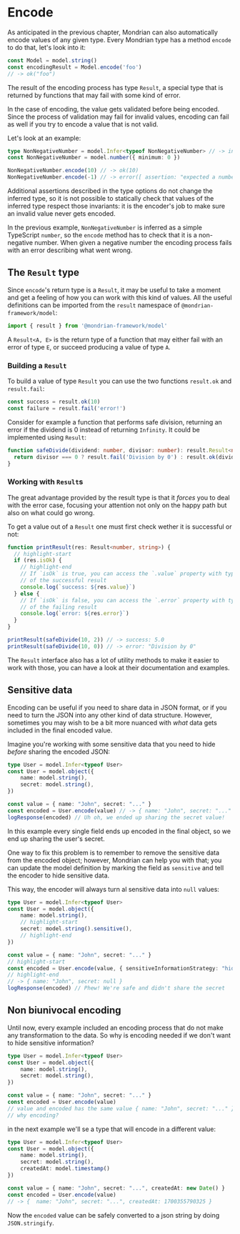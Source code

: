 # Encode

As anticipated in the previous chapter, Mondrian can also automatically encode
values of any given type. Every Mondrian type has a method `encode` to do
that, let's look into it:

```ts showLineNumbers
const Model = model.string()
const encodingResult = Model.encode('foo')
// -> ok("foo")
```

The result of the encoding process has type `Result`, a special type
that is returned by functions that may fail with some kind of error.

In the case of encoding, the value gets validated before being encoded. Since
the process of validation may fail for invalid values, encoding can fail as well
if you try to encode a value that is not valid.

Let's look at an example:

```ts showLineNumbers
type NonNegativeNumber = model.Infer<typeof NonNegativeNumber> // -> inferred as number
const NonNegativeNumber = model.number({ minimum: 0 })

NonNegativeNumber.encode(10) // -> ok(10)
NonNegativeNumber.encode(-1) // -> error([ assertion: "expected a number >= 0", got: -1, path: "$" ])
```

Additional assertions described in the type options do not change the
inferred type, so it is not possible to statically check that values of the
inferred type respect those invariants: it is the encoder's job to make sure an
invalid value never gets encoded.

In the previous example, `NonNegativeNumber` is inferred as a simple
TypeScript `number`, so the `encode` method has to check that it is a
non-negative number. When given a negative number the encoding process fails
with an error describing what went wrong.

## The `Result` type

Since `encode`'s return type is a `Result`, it may be useful to take a
moment and get a feeling of how you can work with this kind of values.
All the useful definitions can be imported from the `result` namespace of
`@mondrian-framework/model`:

```ts showLineNumbers
import { result } from '@mondrian-framework/model'
```

A `Result<A, E>` is the return type of a function that may either fail with an
error of type `E`, or succeed producing a value of type `A`.

### Building a `Result`

To build a value of type `Result` you can use the two functions `result.ok`
and `result.fail`:

```ts showLineNumbers
const success = result.ok(10)
const failure = result.fail('error!')
```

Consider for example a function that performs safe division, returning
an error if the dividend is 0 instead of returning `Infinity`. It could be
implemented using `Result`:

```ts showLineNumbers
function safeDivide(dividend: number, divisor: number): result.Result<number, string> {
  return divisor === 0 ? result.fail('Division by 0') : result.ok(dividend / divisor)
}
```

### Working with `Result`s

The great advantage provided by the result type is that it _forces_ you to deal
with the error case, focusing your attention not only on the happy path but also
on what could go wrong.

To get a value out of a `Result` one must first check wether it is successful or
not:

```ts showLineNumbers
function printResult(res: Result<number, string>) {
  // highlight-start
  if (res.isOk) {
    // highlight-end
    // If `isOk` is true, you can access the `.value` property with type
    // of the successful result
    console.log(`success: ${res.value}`)
  } else {
    // If `isOk` is false, you can access the `.error` property with type
    // of the failing result
    console.log(`error: ${res.error}`)
  }
}

printResult(safeDivide(10, 2)) // -> success: 5.0
printResult(safeDivide(10, 0)) // -> error: "Division by 0"
```

The `Result` interface also has a lot of utility methods to make it easier to
work with those, you can have a look at their documentation and examples.

## Sensitive data

Encoding can be useful if you need to share data in JSON format, or if you need
to turn the JSON into any other kind of data structure. However, sometimes you
may wish to be a bit more nuanced with _what_ data gets included in the final
encoded value.

Imagine you're working with some sensitive data that you need to hide _before_
sharing the encoded JSON:

```ts showLineNumbers
type User = model.Infer<typeof User>
const User = model.object({
    name: model.string(),
    secret: model.string(),
})

const value = { name: "John", secret: "..." }
const encoded = User.encode(value) // -> { name: "John", secret: "..." }
logResponse(encoded) // Uh oh, we ended up sharing the secret value!
```

In this example every single field ends up encoded in the final object, so we
end up sharing the user's secret.

One way to fix this problem is to remember to remove the sensitive data from
the encoded object; however, Mondrian can help you with that; you can update
the model definition by marking the field as `sensitive` and tell the encoder to
hide sensitive data.

This way, the encoder will always turn al sensitive data into `null` values:

```ts showLineNumbers
type User = model.Infer<typeof User>
const User = model.object({
    name: model.string(),
    // highlight-start
    secret: model.string().sensitive(),
    // highlight-end
})

const value = { name: "John", secret: "..." }
// highlight-start
const encoded = User.encode(value, { sensitiveInformationStrategy: "hide" })
// highlight-end
// -> { name: "John", secret: null }
logResponse(encoded) // Phew! We're safe and didn't share the secret
```

## Non biunivocal encoding

Until now, every example included an encoding process that do not make any transformation
to the data. So why is encoding needed if we don't want to hide sensitive information?

```ts showLineNumbers
type User = model.Infer<typeof User>
const User = model.object({
    name: model.string(),
    secret: model.string(),
})

const value = { name: "John", secret: "..." }
const encoded = User.encode(value)
// value and encoded has the same value { name: "John", secret: "..." }
// why encoding?
```

in the next example we'll se a type that will encode in a different value:

```ts showLineNumbers
type User = model.Infer<typeof User>
const User = model.object({
    name: model.string(),
    secret: model.string(),
    createdAt: model.timestamp()
})

const value = { name: "John", secret: "...", createdAt: new Date() }
const encoded = User.encode(value)
// -> {  name: "John", secret: "...", createdAt: 1700355790325 }
```

Now the `encoded` value can be safely converted to a json string by doing `JSON.stringify`.
